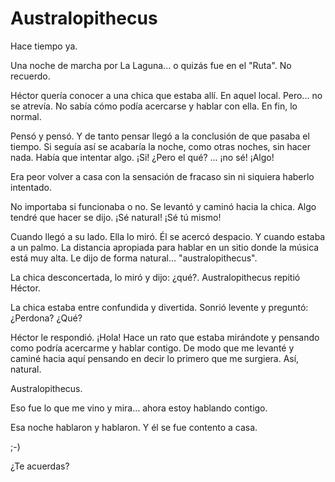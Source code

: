 
# Australopithecus


Hace tiempo ya.

Una noche de marcha por La Laguna... o quizás fue en el "Ruta". No recuerdo.

Héctor quería conocer a una chica que estaba allí. En aquel local.
Pero... no se atrevía. No sabía cómo podía acercarse y hablar con ella.
En fin, lo normal.

Pensó y pensó. Y de tanto pensar llegó a la conclusión de que pasaba el tiempo. Si seguía así se acabaría la noche, como otras noches, sin hacer nada.
Había que intentar algo. ¡Si! ¿Pero el qué? ... ¡no sé! ¡Algo!

Era peor volver a casa con la sensación de fracaso sin ni siquiera haberlo
intentado.

No importaba si funcionaba o no. Se levantó y caminó hacia la chica.
Algo tendré que hacer se dijo. ¡Sé natural! ¡Sé tú mismo!

Cuando llegó a su lado. Ella lo miró. Él se acercó despacio.
Y cuando estaba a un palmo. La distancia apropiada para hablar en un
sitio donde la música está muy alta. Le dijo de forma natural...
"australopithecus".

La chica desconcertada, lo miró y dijo: ¿qué?.
Australopithecus repitió Héctor.

La chica estaba entre confundida y divertida. Sonrió levente y preguntó: ¿Perdona? ¿Qué?

Héctor le respondió. ¡Hola! Hace un rato que estaba mirándote
y pensando como podría acercarme y hablar contigo. De modo que me
levanté y caminé hacia aquí pensando en decir lo primero que me surgiera. Así, natural.

Australopithecus.

Eso fue lo que me vino y mira... ahora estoy hablando contigo.

Esa noche hablaron y hablaron. Y él se fue contento a casa.

;-)

¿Te acuerdas?
